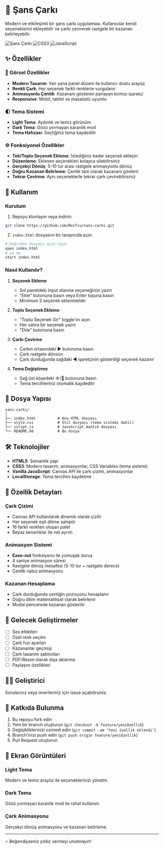 # 🎡 Şans Çarkı

Modern ve etkileşimli bir şans çarkı uygulaması. Kullanıcılar kendi seçeneklerini ekleyebilir ve çarkı çevirerek rastgele bir kazanan belirleyebilir.

![Şans Çarkı](https://img.shields.io/badge/HTML5-E34F26?style=for-the-badge&logo=html5&logoColor=white)
![CSS3](https://img.shields.io/badge/CSS3-1572B6?style=for-the-badge&logo=css3&logoColor=white)
![JavaScript](https://img.shields.io/badge/JavaScript-F7DF1E?style=for-the-badge&logo=javascript&logoColor=black)

## ✨ Özellikler

### 🎨 Görsel Özellikler
- **Modern Tasarım**: Yan yana panel düzeni ile kullanıcı dostu arayüz
- **Renkli Çark**: Her seçenek farklı renklerle vurgulanır
- **Animasyonlu Çentik**: Kazananı gösteren parlayan kırmızı işaretçi
- **Responsive**: Mobil, tablet ve masaüstü uyumlu

### 🌓 Tema Sistemi
- **Light Tema**: Aydınlık ve temiz görünüm
- **Dark Tema**: Gözü yormayan karanlık mod
- **Tema Hafızası**: Seçtiğiniz tema kaydedilir

### ⚙️ Fonksiyonel Özellikler
- **Tek/Toplu Seçenek Ekleme**: İstediğiniz kadar seçenek ekleyin
- **Düzenleme**: Eklenen seçenekleri kolayca silebilirsiniz
- **Gerçekçi Dönüş**: 5-10 tur arası rastgele animasyonlu dönüş
- **Doğru Kazanan Belirleme**: Çentik tam olarak kazananı gösterir
- **Tekrar Çevirme**: Aynı seçeneklerle tekrar çark çevirebilirsiniz

## 🚀 Kullanım

### Kurulum
1. Repoyu klonlayın veya indirin:
```bash
git clone https://github.com/Resfiu/sans-carki.git
```

2. `index.html` dosyasını bir tarayıcıda açın:
```bash
# Doğrudan dosyayı açın veya
open index.html
# ya da
start index.html
```

### Nasıl Kullanılır?

1. **Seçenek Ekleme**
   - Sol paneldeki input alanına seçeneğinizi yazın
   - "Ekle" butonuna basın veya Enter tuşuna basın
   - Minimum 2 seçenek eklenmelidir

2. **Toplu Seçenek Ekleme**
   - "Toplu Seçenek Gir" toggle'ını açın
   - Her satıra bir seçenek yazın
   - "Ekle" butonuna basın

3. **Çarkı Çevirme**
   - Çarkın ortasındaki ▶ butonuna basın
   - Çark rastgele dönsün
   - Çark durduğunda sağdaki ◀ işaretçinin gösterdiği seçenek kazanır

4. **Tema Değiştirme**
   - Sağ üst köşedeki ☀️/🌙 butonuna basın
   - Tema tercihleriniz otomatik kaydedilir

## 📁 Dosya Yapısı

```
sans-carki/
│
├── index.html          # Ana HTML dosyası
├── style.css           # Stil dosyası (tema sistemi dahil)
├── script.js           # JavaScript mantık dosyası
└── README.md           # Bu dosya
```

## 🛠️ Teknolojiler

- **HTML5**: Semantik yapı
- **CSS3**: Modern tasarım, animasyonlar, CSS Variables (tema sistemi)
- **Vanilla JavaScript**: Canvas API ile çark çizimi, animasyonlar
- **LocalStorage**: Tema tercihini kaydetme

## 🎯 Özellik Detayları

### Çark Çizimi
- Canvas API kullanılarak dinamik olarak çizilir
- Her seçenek eşit dilime sahiptir
- 16 farklı renkten oluşan palet
- Beyaz kenarlıklar ile net ayrım

### Animasyon Sistemi
- **Ease-out** fonksiyonu ile yumuşak duruş
- 4 saniye animasyon süresi
- Rastgele dönüş mesafesi (5-10 tur + rastgele derece)
- Çentik nabız animasyonu

### Kazanan Hesaplama
- Çark durduğunda çentiğin pozisyonu hesaplanır
- Doğru dilim matematiksel olarak belirlenir
- Modal pencerede kazanan gösterilir

## 🌟 Gelecek Geliştirmeler

- [ ] Ses efektleri
- [ ] Özel renk seçimi
- [ ] Çark hızı ayarları
- [ ] Kazananlar geçmişi
- [ ] Çark tasarımı şablonları
- [ ] PDF/Resim olarak dışa aktarma
- [ ] Paylaşım özellikleri

## 👨‍💻 Geliştirici

Sorularınız veya önerileriniz için issue açabilirsiniz.

## 🤝 Katkıda Bulunma

1. Bu repoyu fork edin
2. Yeni bir branch oluşturun (`git checkout -b feature/yeniOzellik`)
3. Değişikliklerinizi commit edin (`git commit -am 'Yeni özellik eklendi'`)
4. Branch'inizi push edin (`git push origin feature/yeniOzellik`)
5. Pull Request oluşturun

## 📸 Ekran Görüntüleri

### Light Tema
Modern ve temiz arayüz ile seçeneklerinizi yönetin.

### Dark Tema
Gözü yormayan karanlık mod ile rahat kullanım.

### Çark Animasyonu
Gerçekçi dönüş animasyonu ve kazanan belirleme.

---

⭐ Beğendiyseniz yıldız vermeyi unutmayın!

